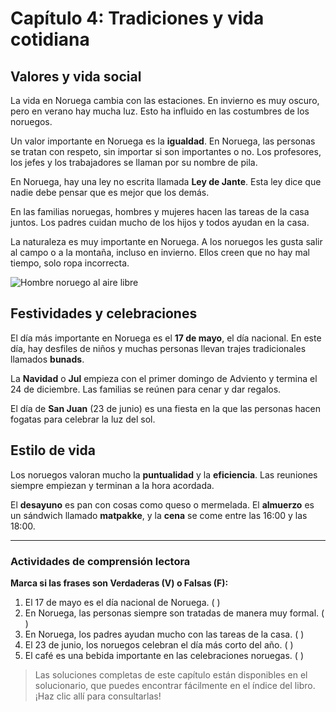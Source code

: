 # Capítulo 4: Tradiciones y vida cotidiana

## Valores y vida social

La vida en Noruega cambia con las estaciones. En invierno es muy oscuro, pero en verano hay mucha luz. Esto ha influido en las costumbres de los noruegos.

Un valor importante en Noruega es la **igualdad**. En Noruega, las personas se tratan con respeto, sin importar si son importantes o no. Los profesores, los jefes y los trabajadores se llaman por su nombre de pila.

En Noruega, hay una ley no escrita llamada **Ley de Jante**. Esta ley dice que nadie debe pensar que es mejor que los demás.

En las familias noruegas, hombres y mujeres hacen las tareas de la casa juntos. Los padres cuidan mucho de los hijos y todos ayudan en la casa.

La naturaleza es muy importante en Noruega. A los noruegos les gusta salir al campo o a la montaña, incluso en invierno. Ellos creen que no hay mal tiempo, solo ropa incorrecta.

![Hombre noruego al aire libre](https://i.postimg.cc/FRRjhPkx/young-hipster-man-walking-rock-river-winter-forest.jpg)


## Festividades y celebraciones

El día más importante en Noruega es el **17 de mayo**, el día nacional. En este día, hay desfiles de niños y muchas personas llevan trajes tradicionales llamados **bunads**.

La **Navidad** o **Jul** empieza con el primer domingo de Adviento y termina el 24 de diciembre. Las familias se reúnen para cenar y dar regalos.

El día de **San Juan** (23 de junio) es una fiesta en la que las personas hacen fogatas para celebrar la luz del sol.

## Estilo de vida

Los noruegos valoran mucho la **puntualidad** y la **eficiencia**. Las reuniones siempre empiezan y terminan a la hora acordada.

El **desayuno** es pan con cosas como queso o mermelada. El **almuerzo** es un sándwich llamado **matpakke**, y la **cena** se come entre las 16:00 y las 18:00.

---

### Actividades de comprensión lectora

**Marca si las frases son Verdaderas (V) o Falsas (F):**


1. El 17 de mayo es el día nacional de Noruega. ( )
2. En Noruega, las personas siempre son tratadas de manera muy formal.  ( )
3. En Noruega, los padres ayudan mucho con las tareas de la casa. ( )
4. El 23 de junio, los noruegos celebran el día más corto del año.  ( )
5. El café es una bebida importante en las celebraciones noruegas. ( )

> Las soluciones completas de este capítulo están disponibles en el solucionario, que puedes encontrar fácilmente en el índice del libro. ¡Haz clic allí para consultarlas!